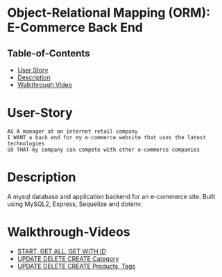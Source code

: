 # Object-Relational Mapping (ORM): E-Commerce Back End

 ## Table-of-Contents

  * [User Story](#user-story)
  * [Description](#description)
  * [Walkthrough Video](#walkthrough-video)


  
 # User-Story
```
AS A manager at an internet retail company
I WANT a back end for my e-commerce website that uses the latest technologies
SO THAT my company can compete with other e-commerce companies
```
# Description
A mysql database and application backend for an e-commerce site. Built using MySQL2, Express, Sequelize and dotenv.


# Walkthrough-Videos

* [START, GET ALL, GET WITH ID](https://drive.google.com/file/d/1xNAIXfHxr0NsWu9TL0G4tBBh6t-BeCif/view)
* [UPDATE DELETE CREATE Category](https://drive.google.com/file/d/15YLqEy-VmBPXXC2pBTgmEFSwOb8qCOZv/view)
* [UPDATE DELETE CREATE Products, Tags](https://drive.google.com/file/d/1Rup0wXym3uAhCXL__lYVYnpVETX59dIi/view)
